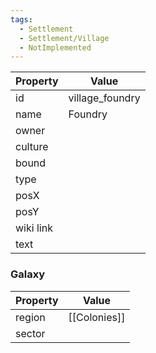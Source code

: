 ```yaml
---
tags:
  - Settlement
  - Settlement/Village
  - NotImplemented
---
```


| Property  | Value           |
| --------- | --------------- |
| id        | village_foundry |
| name      | Foundry         |
| owner     |                 |
| culture   |                 |
| bound     |                 |
| type      |                 |
| posX      |                 |
| posY      |                 |
| wiki link |                 |
| text      |                 |

### Galaxy
| Property | Value        |
| -------- | ------------ |
| region   | [[Colonies]] |
| sector   |              |
